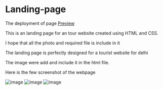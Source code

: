 # Landing-page
The deployment of page [Preview](https://madesh-kumar-m.github.io/Landing-page/)

This is an landing page for an tour website created using HTML and CSS.

I hope that all the photo and  required file is include in it

The landing page is perfectly designed for a tourist website  for delhi

The image were add and include it in the html file.


Here is the few screenshot of the webpage

![image](https://github.com/MADESH-KUMAR-M/Landing-page/assets/151498809/05b1aff9-7edc-45fb-ad92-4a422e36ba4b)
![image](https://github.com/MADESH-KUMAR-M/Landing-page/assets/151498809/cdcbaa16-07b3-4d1c-8955-1c63ac5d830f)
![image](https://github.com/MADESH-KUMAR-M/Landing-page/assets/151498809/28f980e7-e2b2-42e8-873d-6fc7abee017e)
